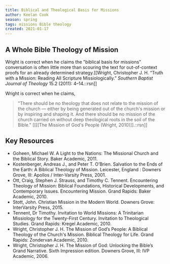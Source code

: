 ```yaml
---
title: Biblical and Theological Basis for Missions
author: Keelan Cook
season: spring
tags: missions Bible theology
created: 2021-01-17
---
```


## A Whole Bible Theology of Mission
Wright is correct when he claims the "biblical basis for missions" conversation is often little more than scouring the text for out-of-context proofs for an already determined strategy.[[Wright, Christopher J. H. “Truth with a Mission: Reading All Scripture Missiologically.” *Southern Baptist Journal of Theology* 15.2 (2011): 4–14.::rsn]]  

Wright is correct when he claims,
>"There should be no theology that does not relate to the mission of the church — either by being generated out of the church's mission or by inspiring and shaping it. And there should be no mission of the church carried on without deep theological roots in the soil of the Bible." [[[[The Mission of God's People (Wright, 2010)]].::rsn]]

## Key Resources
* Goheen, Michael W. A Light to the Nations: The Missional Church and the Biblical Story. Baker Academic, 2011.
* Kostenberger, Andreas J., and Peter T. O’Brien. Salvation to the Ends of the Earth: A Biblical Theology of Mission. Leicester, England : Downers Grove, Ill: Apollos / Inter-Varsity Press, 2001.
* Ott, Craig, Stephen J. Strauss, and Timothy C. Tennent. Encountering Theology of Mission: Biblical Foundations, Historical Developments, and Contemporary Issues. Encountering Mission. Grand Rapids: Baker Academic, 2010.
* Stott, John. Christian Mission in the Modern World. Downers Grove: InterVarsity Press, 2015.
* Tennent, Dr Timothy. Invitation to World Missions: A Trinitarian Missiology for the Twenty-First Century. Invitation to Theological Studies. Grand Rapids: Kregel Academic, 2010.
* Wright, Christopher J. H. The Mission of God’s People: A Biblical Theology of the Church's Mission. Biblical Theology for Life. Grand Rapids: Zondervan Academic, 2010.
* Wright, Christopher J. H. The Mission of God: Unlocking the Bible’s Grand Narrative. Sixth Impression edition. Downers Grove, Ill: IVP Academic, 2006.

